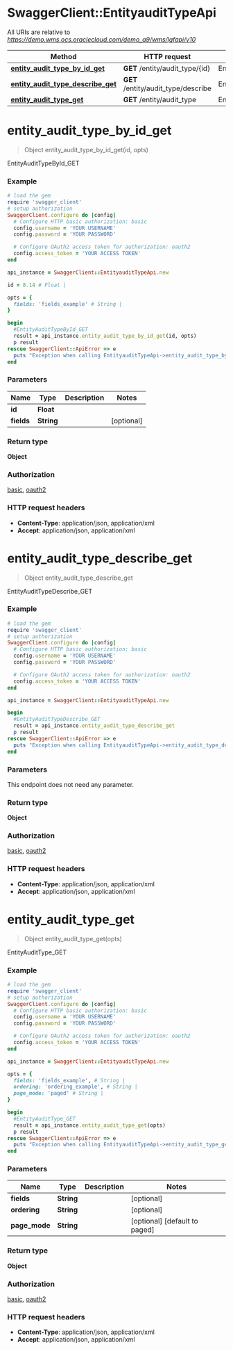 # SwaggerClient::EntityauditTypeApi

All URIs are relative to *https://demo.wms.ocs.oraclecloud.com/demo_a9/wms/lgfapi/v10*

Method | HTTP request | Description
------------- | ------------- | -------------
[**entity_audit_type_by_id_get**](EntityauditTypeApi.md#entity_audit_type_by_id_get) | **GET** /entity/audit_type/{id} | EntityAuditTypeById_GET
[**entity_audit_type_describe_get**](EntityauditTypeApi.md#entity_audit_type_describe_get) | **GET** /entity/audit_type/describe | EntityAuditTypeDescribe_GET
[**entity_audit_type_get**](EntityauditTypeApi.md#entity_audit_type_get) | **GET** /entity/audit_type | EntityAuditType_GET


# **entity_audit_type_by_id_get**
> Object entity_audit_type_by_id_get(id, opts)

EntityAuditTypeById_GET



### Example
```ruby
# load the gem
require 'swagger_client'
# setup authorization
SwaggerClient.configure do |config|
  # Configure HTTP basic authorization: basic
  config.username = 'YOUR USERNAME'
  config.password = 'YOUR PASSWORD'

  # Configure OAuth2 access token for authorization: oauth2
  config.access_token = 'YOUR ACCESS TOKEN'
end

api_instance = SwaggerClient::EntityauditTypeApi.new

id = 8.14 # Float | 

opts = { 
  fields: 'fields_example' # String | 
}

begin
  #EntityAuditTypeById_GET
  result = api_instance.entity_audit_type_by_id_get(id, opts)
  p result
rescue SwaggerClient::ApiError => e
  puts "Exception when calling EntityauditTypeApi->entity_audit_type_by_id_get: #{e}"
end
```

### Parameters

Name | Type | Description  | Notes
------------- | ------------- | ------------- | -------------
 **id** | **Float**|  | 
 **fields** | **String**|  | [optional] 

### Return type

**Object**

### Authorization

[basic](../README.md#basic), [oauth2](../README.md#oauth2)

### HTTP request headers

 - **Content-Type**: application/json, application/xml
 - **Accept**: application/json, application/xml



# **entity_audit_type_describe_get**
> Object entity_audit_type_describe_get

EntityAuditTypeDescribe_GET



### Example
```ruby
# load the gem
require 'swagger_client'
# setup authorization
SwaggerClient.configure do |config|
  # Configure HTTP basic authorization: basic
  config.username = 'YOUR USERNAME'
  config.password = 'YOUR PASSWORD'

  # Configure OAuth2 access token for authorization: oauth2
  config.access_token = 'YOUR ACCESS TOKEN'
end

api_instance = SwaggerClient::EntityauditTypeApi.new

begin
  #EntityAuditTypeDescribe_GET
  result = api_instance.entity_audit_type_describe_get
  p result
rescue SwaggerClient::ApiError => e
  puts "Exception when calling EntityauditTypeApi->entity_audit_type_describe_get: #{e}"
end
```

### Parameters
This endpoint does not need any parameter.

### Return type

**Object**

### Authorization

[basic](../README.md#basic), [oauth2](../README.md#oauth2)

### HTTP request headers

 - **Content-Type**: application/json, application/xml
 - **Accept**: application/json, application/xml



# **entity_audit_type_get**
> Object entity_audit_type_get(opts)

EntityAuditType_GET



### Example
```ruby
# load the gem
require 'swagger_client'
# setup authorization
SwaggerClient.configure do |config|
  # Configure HTTP basic authorization: basic
  config.username = 'YOUR USERNAME'
  config.password = 'YOUR PASSWORD'

  # Configure OAuth2 access token for authorization: oauth2
  config.access_token = 'YOUR ACCESS TOKEN'
end

api_instance = SwaggerClient::EntityauditTypeApi.new

opts = { 
  fields: 'fields_example', # String | 
  ordering: 'ordering_example', # String | 
  page_mode: 'paged' # String | 
}

begin
  #EntityAuditType_GET
  result = api_instance.entity_audit_type_get(opts)
  p result
rescue SwaggerClient::ApiError => e
  puts "Exception when calling EntityauditTypeApi->entity_audit_type_get: #{e}"
end
```

### Parameters

Name | Type | Description  | Notes
------------- | ------------- | ------------- | -------------
 **fields** | **String**|  | [optional] 
 **ordering** | **String**|  | [optional] 
 **page_mode** | **String**|  | [optional] [default to paged]

### Return type

**Object**

### Authorization

[basic](../README.md#basic), [oauth2](../README.md#oauth2)

### HTTP request headers

 - **Content-Type**: application/json, application/xml
 - **Accept**: application/json, application/xml



